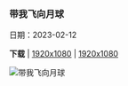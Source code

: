 ### 带我飞向月球

日期：2023-02-12

**下载**  |  [1920x1080](https://cn.bing.com/th?id=OHR.MoonValley_ZH-CN1906470869_1920x1080.jpg)  |  [1920x1080](https://cn.bing.com/th?id=OHR.MoonValley_ZH-CN1906470869_UHD.jpg)

![带我飞向月球](https://cn.bing.com/th?id=OHR.MoonValley_ZH-CN1906470869_1920x1080.jpg "阿卡切斯瞭望台，月亮谷，智利 (© Ignacio Palacios/Getty Images)")

